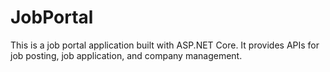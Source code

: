 # JobPortal
This is a job portal application built with ASP.NET Core. It provides APIs for job posting, job application, and company management.
